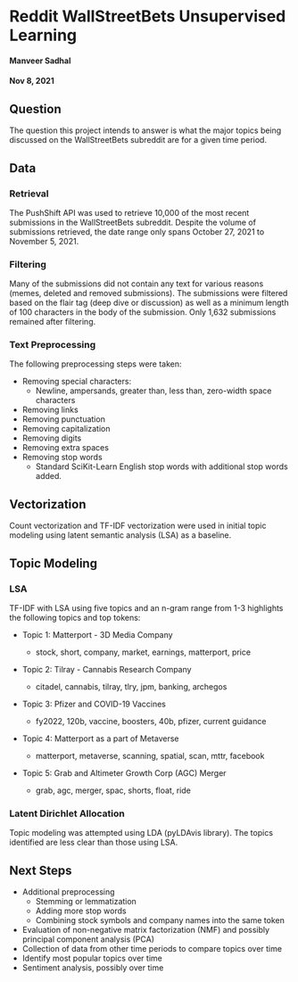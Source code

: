 # Reddit WallStreetBets Unsupervised Learning
#### Manveer Sadhal
#### Nov 8, 2021
## Question
The question this project intends to answer is what the major topics being discussed on the WallStreetBets subreddit are for a given time period.

## Data
### Retrieval
The PushShift API was used to retrieve 10,000 of the most recent submissions in the WallStreetBets subreddit. Despite the volume of submissions retrieved, the date range only spans October 27, 2021 to November 5, 2021.

### Filtering
Many of the submissions did not contain any text for various reasons (memes, deleted and removed submissions). The submissions were filtered based on the flair tag (deep dive or discussion) as well as a minimum length of 100 characters in the body of the submission. Only 1,632 submissions remained after filtering.

### Text Preprocessing
The following preprocessing steps were taken:
- Removing special characters:
    - Newline, ampersands, greater than, less than, zero-width space characters
- Removing links
- Removing punctuation
- Removing capitalization
- Removing digits
- Removing extra spaces
- Removing stop words
    - Standard SciKit-Learn English stop words with additional stop words added.

## Vectorization
Count vectorization and TF-IDF vectorization were used in initial topic modeling using latent semantic analysis (LSA) as a baseline.

## Topic Modeling
### LSA
TF-IDF with LSA using five topics and an n-gram range from 1-3 highlights the following topics and top tokens:

- Topic  1: Matterport - 3D Media Company
    - stock, short, company, market, earnings, matterport, price

- Topic  2: Tilray - Cannabis Research Company
    - citadel, cannabis, tilray, tlry, jpm, banking, archegos

- Topic  3: Pfizer and COVID-19 Vaccines
    - fy2022, 120b, vaccine, boosters, 40b, pfizer, current guidance

- Topic  4: Matterport as a part of Metaverse
    - matterport, metaverse, scanning, spatial, scan, mttr, facebook

- Topic  5: Grab and Altimeter Growth Corp (AGC) Merger
    - grab, agc, merger, spac, shorts, float, ride

### Latent Dirichlet Allocation

Topic modeling was attempted using LDA (pyLDAvis library). The topics identified are less clear than those using LSA.

## Next Steps
- Additional preprocessing
    - Stemming or lemmatization
    - Adding more stop words
    - Combining stock symbols and company names into the same token
- Evaluation of non-negative matrix factorization (NMF) and possibly principal component analysis (PCA)
- Collection of data from other time periods to compare topics over time
- Identify most popular topics over time
- Sentiment analysis, possibly over time